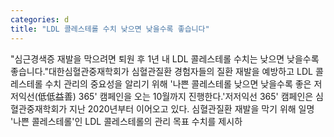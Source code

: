 ```yaml
---
categories: d
title: "LDL 콜레스테롤 수치 낮으면 낮을수록 좋습니다"
---
```

"심근경색증 재발을 막으려면 퇴원 후 1년 내 LDL 콜레스테롤 수치는 낮으면 낮을수록 좋습니다."대한심혈관중재학회가 심혈관질환 경험자들의 질환 재발을 예방하고 LDL 콜레스테롤 수치 관리의 중요성을 알리기 위해 &#39;나쁜 콜레스테롤 낮으면 낮을수록 좋은 저저익선(低低益善) 365&#39; 캠페인을 오는 10월까지 진행한다.&#39;저저익선 365&#39; 캠페인은 심혈관중재학회가 지난 2020년부터 이어오고 있다. 심혈관질환 재발을 막기 위해 일명 &#39;나쁜 콜레스테롤&#39;인 LDL 콜레스테롤의 관리 목표 수치를 제시하